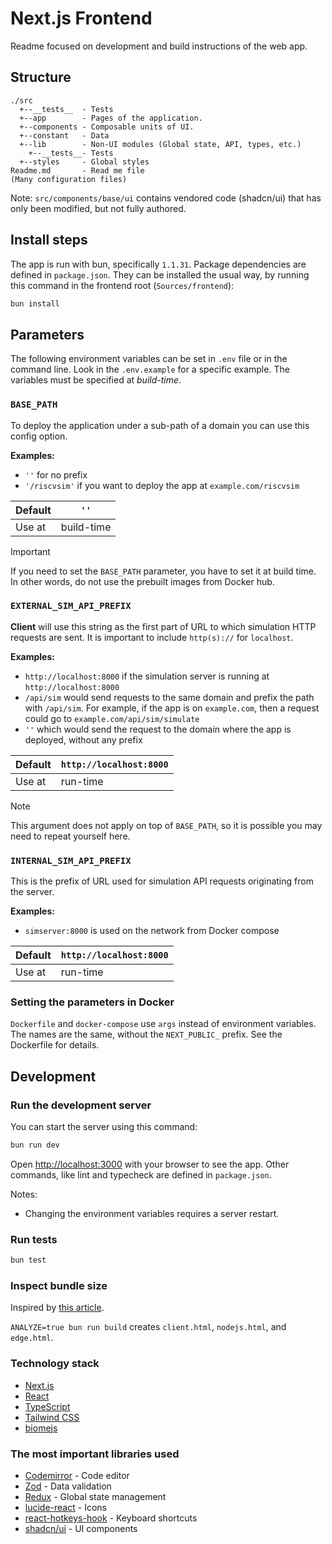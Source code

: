 # Next.js Frontend

Readme focused on development and build instructions of the web app.

## Structure

```
./src
  +--__tests__  - Tests
  +--app        - Pages of the application.
  +--components - Composable units of UI.
  +--constant   - Data
  +--lib        - Non-UI modules (Global state, API, types, etc.)
    +--__tests__- Tests
  +--styles     - Global styles
Readme.md       - Read me file
(Many configuration files)
```

Note: `src/components/base/ui` contains vendored code (shadcn/ui) that has only been modified, but not fully authored.

## Install steps

The app is run with bun, specifically `1.1.31`.
Package dependencies are defined in `package.json`.
They can be installed the usual way, by running this command in the frontend root (`Sources/frontend`):

```bash
bun install
```

## Parameters

The following environment variables can be set in `.env` file or in the command line.
Look in the `.env.example` for a specific example.
The variables must be specified at *build-time*.

### `BASE_PATH`

To deploy the application under a sub-path of a domain you can use this config option.

**Examples:**
- `''` for no prefix
- `'/riscvsim'` if you want to deploy the app at `example.com/riscvsim`

| Default | `''`       |
|---------|------------|
| Use at  | build-time |

> [!IMPORTANT]
> If you need to set the `BASE_PATH` parameter, you have to set it at build time. In other words, do not use the prebuilt images from Docker hub.

### `EXTERNAL_SIM_API_PREFIX`

**Client** will use this string as the first part of URL to which simulation HTTP requests are sent.
It is important to include `http(s)://` for `localhost`.

**Examples:**
- `http://localhost:8000` if the simulation server is running at `http://localhost:8000`
- `/api/sim` would send requests to the same domain and prefix the path with `/api/sim`. For example, if the app is on `example.com`, then a request could go to `example.com/api/sim/simulate`
- `''` which would send the request to the domain where the app is deployed, without any prefix

| Default | `http://localhost:8000` |
|---------|-------------------------|
| Use at  | run-time                |

> [!NOTE]
> This argument does not apply on top of `BASE_PATH`, so it is possible you may need to repeat yourself here.

### `INTERNAL_SIM_API_PREFIX`

This is the prefix of URL used for simulation API requests originating from the server.

**Examples:**
- `simserver:8000` is used on the network from Docker compose

| Default | `http://localhost:8000` |
|---------|-------------------------|
| Use at  | run-time                |

### Setting the parameters in Docker

`Dockerfile` and `docker-compose` use `args` instead of environment variables.
The names are the same, without the `NEXT_PUBLIC_` prefix.
See the Dockerfile for details.

## Development

### Run the development server

You can start the server using this command:

```bash
bun run dev
```

Open [http://localhost:3000](http://localhost:3000) with your browser to see the app.
Other commands, like lint and typecheck are defined in `package.json`.

Notes:
- Changing the environment variables requires a server restart.

### Run tests

```bash
bun test
```

### Inspect bundle size

Inspired by [this article](https://blog.logrocket.com/how-analyze-next-js-app-bundles).

`ANALYZE=true bun run build` creates `client.html`, `nodejs.html`, and `edge.html`.

### Technology stack

- [Next.js](https://nextjs.org/)
- [React](https://reactjs.org/)
- [TypeScript](https://www.typescriptlang.org/)
- [Tailwind CSS](https://tailwindcss.com/)
- [biomejs](https://biomejs.dev/)

### The most important libraries used

- [Codemirror](https://codemirror.net/) - Code editor
- [Zod](https://www.npmjs.com/package/zod) - Data validation
- [Redux](https://redux.js.org/) - Global state management
- [lucide-react](https://lucide.dev/guide/packages/lucide-react) - Icons
- [react-hotkeys-hook](https://www.npmjs.com/package/react-hotkeys-hook) - Keyboard shortcuts
- [shadcn/ui](https://ui.shadcn.com/) - UI components

